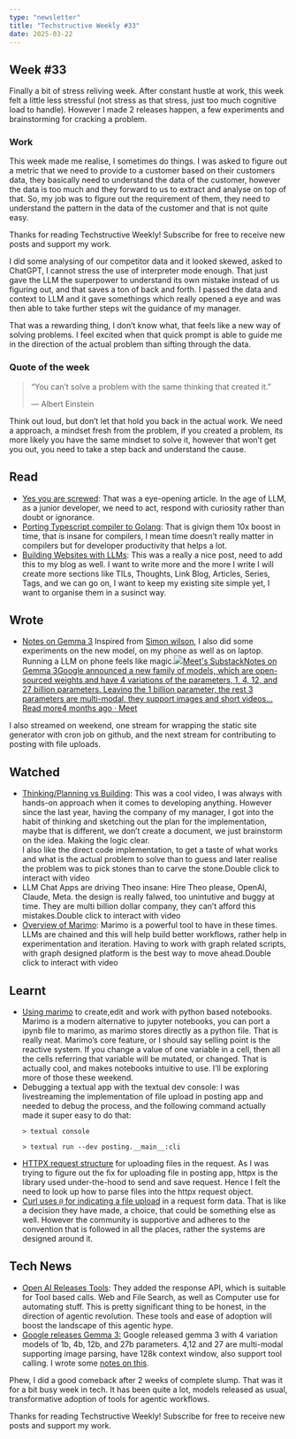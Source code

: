 ```yaml
---
type: "newsletter"
title: "Techstructive Weekly #33"
date: 2025-03-22
---
```


## Week #33

Finally a bit of stress reliving week. After constant hustle at work, this week felt a little less stressful (not stress as that stress, just too much cognitive load to handle). However I made 2 releases happen, a few experiments and brainstorming for cracking a problem.

### Work 

This week made me realise, I sometimes do things. I was asked to figure out a metric that we need to provide to a customer based on their customers data, they basically need to understand the data of the customer, however the data is too much and they forward to us to extract and analyse on top of that. So, my job was to figure out the requirement of them, they need to understand the pattern in the data of the customer and that is not quite easy.

Thanks for reading Techstructive Weekly! Subscribe for free to receive new posts and support my work.

I did some analysing of our competitor data and it looked skewed, asked to ChatGPT, I cannot stress the use of interpreter mode enough. That just gave the LLM the superpower to understand its own mistake instead of us figuring out, and that saves a ton of back and forth. I passed the data and context to LLM and it gave somethings which really opened a eye and was then able to take further steps wit the guidance of my manager.

That was a rewarding thing, I don’t know what, that feels like a new way of solving problems. I feel excited when that quick prompt is able to guide me in the direction of the actual problem than sifting through the data.

### Quote of the week

> “You can’t solve a problem with the same thinking that created it.”
> 
> — Albert Einstein

Think out loud, but don’t let that hold you back in the actual work. We need a approach, a mindset fresh from the problem, if you created a problem, its more likely you have the same mindset to solve it, however that won’t get you out, you need to take a step back and understand the cause.

## Read

- [Yes you are screwed](https://ghuntley.com/screwed/): That was a eye-opening article. In the age of LLM, as a junior developer, we need to act, respond with curiosity rather than doubt or ignorance.
- [Porting Typescript compiler to Golang](https://devblogs.microsoft.com/typescript/typescript-native-port/?utm_source=hackernewsletter&utm_medium=email&utm_term=fav): That is givign them 10x boost in time, that is insane for compilers, I mean time doesn’t really matter in compilers but for developer productivity that helps a lot.
- [Building Websites with LLMs](https://blog.jim-nielsen.com/2025/lots-of-little-html-pages): This was a really a nice post, need to add this to my blog as well. I want to write more and the more I write I will create more sections like TILs, Thoughts, Link Blog, Articles, Series, Tags, and we can go on, I want to keep my existing site simple yet, I want to organise them in a susinct way.

## Wrote

- [Notes on Gemma 3](https://meetgor.substack.com/p/notes-on-gemma-3?utm_source=substack&utm_content=feed%3Arecommended%3Acopy_link)
  Inspired from [Simon wilson](https://simonwillison.net/2025/Mar/12/gemma-3/), I also did some experiments on the new model, on my phone as well as on laptop. Running a LLM on phone feels like magic.[![](https://substackcdn.com/image/fetch/$s_!Zyre!,w_56,c_limit,f_auto,q_auto:good,fl_progressive:steep/https%3A%2F%2Fsubstack-post-media.s3.amazonaws.com%2Fpublic%2Fimages%2F9786b965-3564-4542-8687-a55727236ab5_325x325.png)Meet's SubstackNotes on Gemma 3Google announced a new family of models, which are open-sourced weights and have 4 variations of the parameters, 1, 4, 12, and 27 billion parameters. Leaving the 1 billion parameter, the rest 3 parameters are multi-modal, they support images and short videos…Read more4 months ago · Meet](https://meetgor.substack.com/p/notes-on-gemma-3?utm_source=substack&utm_campaign=post_embed&utm_medium=web)

I also streamed on weekend, one stream for wrapping the static site generator with cron job on github, and the next stream for contributing to posting with file uploads.

## Watched

- [Thinking/Planning vs Building](https://youtu.be/rosMfs3pZ_0?si=z7NM3q_xRIHYe0Ek): This was a cool video, I was always with hands-on approach when it comes to developing anything. However since the last year, having the company of my manager, I got into the habit of thinking and sketching out the plan for the implementation, maybe that is different, we don’t create a document, we just brainstorm on the idea. Making the logic clear.  
  I also like the direct code implementation, to get a taste of what works and what is the actual problem to solve than to guess and later realise the problem was to pick stones than to carve the stone.Double click to interact with video
- LLM Chat Apps are driving Theo insane: Hire Theo please, OpenAI, Claude, Meta. the design is really falwed, too unintutive and buggy at time. They are multi billion dollar company, they can’t afford this mistakes.Double click to interact with video
- [Overview of Marimo](https://youtu.be/3N6lInzq5MI?si=kEqeaHpAiQaadVFN):
  Marimo is a powerful tool to have in these times. LLMs are chained and this will help build better workflows, rather help in experimentation and iteration. Having to work with graph related scripts, with graph designed platform is the best way to move ahead.Double click to interact with video

## Learnt

- [Using marimo](https://marimo.io/) to create,edit and work with python based notebooks. Marimo is a modern alternative to jupyter notebooks, you can port a ipynb file to marimo, as marimo stores directly as a python file. That is really neat. Marimo’s core feature, or I should say selling point is the reactive system. If you change a value of one variable in a cell, then all the cells referring that variable will be mutated, or changed. That is actually cool, and makes notebooks intuitive to use. I’ll be exploring more of those these weekend.
- Debugging a textual app with the textual dev console: I was livestreaming the implementation of file upload in posting app and needed to debug the process, and the following command actually made it super easy to do that:
  ```
  > textual console 

  > textual run --dev posting.__main__:cli
  ```
- [HTTPX request structure](https://stackoverflow.com/questions/72103585/how-to-pass-file-object-to-httpx-request-in-fastapi-endpoint) for uploading files in the request. As I was trying to figure out the fix for uploading file in posting app, httpx is the library used under-the-hood to send and save request. Hence I felt the need to look up how to parse files into the httpx request object.
- [Curl uses `@` for indicating a file upload](https://stackoverflow.com/questions/12667797/using-curl-to-upload-post-data-with-files) in a request form data. That is like a decision they have made, a choice, that could be something else as well. However the community is supportive and adheres to the convention that is followed in all the places, rather the systems are designed around it.

## Tech News

- [Open AI Releases Tools](https://openai.com/index/new-tools-for-building-agents): They added the response API, which is suitable for Tool based calls. Web and File Search, as well as Computer use for automating stuff. This is pretty significant thing to be honest, in the direction of agentic revolution. These tools and ease of adoption will boost the landscape of this agentic hype.
- [Google releases Gemma 3:](https://blog.google/technology/developers/gemma-3/) Google released gemma 3 with 4 variation models of 1b, 4b, 12b, and 27b parameters. 4,12 and 27 are multi-modal supporting image parsing, have 128k context window, also support tool calling. I wrote some [notes on this](https://meetgor.substack.com/p/notes-on-gemma-3).

Phew, I did a good comeback after 2 weeks of complete slump. That was it for a bit busy week in tech. It has been quite a lot, models released as usual, transformative adoption of tools for agentic workflows.

Thanks for reading Techstructive Weekly! Subscribe for free to receive new posts and support my work.
